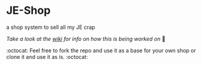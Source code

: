 # JE-Shop

a shop system to sell all my JE crap

*Take a look at the [wiki](https://github.com/lottenoorlander/je-shop/wiki) for info on how this is being worked on* :white_flower:

:octocat:  Feel free to fork the repo and use it as a base for your own shop or clone it and use it as is. :octocat:
